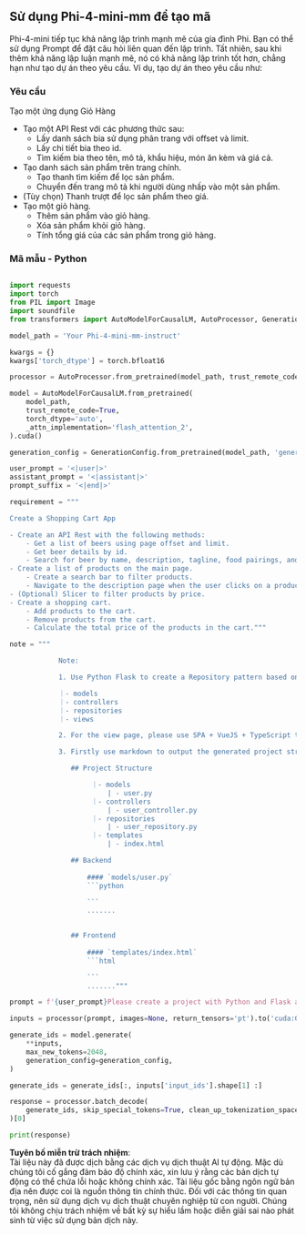 ## **Sử dụng Phi-4-mini-mm để tạo mã**

Phi-4-mini tiếp tục khả năng lập trình mạnh mẽ của gia đình Phi. Bạn có thể sử dụng Prompt để đặt câu hỏi liên quan đến lập trình. Tất nhiên, sau khi thêm khả năng lập luận mạnh mẽ, nó có khả năng lập trình tốt hơn, chẳng hạn như tạo dự án theo yêu cầu. Ví dụ, tạo dự án theo yêu cầu như:

### **Yêu cầu**

Tạo một ứng dụng Giỏ Hàng

- Tạo một API Rest với các phương thức sau:
    - Lấy danh sách bia sử dụng phân trang với offset và limit.
    - Lấy chi tiết bia theo id.
    - Tìm kiếm bia theo tên, mô tả, khẩu hiệu, món ăn kèm và giá cả.
- Tạo danh sách sản phẩm trên trang chính.
    - Tạo thanh tìm kiếm để lọc sản phẩm.
    - Chuyển đến trang mô tả khi người dùng nhấp vào một sản phẩm.
- (Tùy chọn) Thanh trượt để lọc sản phẩm theo giá.
- Tạo một giỏ hàng.
    - Thêm sản phẩm vào giỏ hàng.
    - Xóa sản phẩm khỏi giỏ hàng.
    - Tính tổng giá của các sản phẩm trong giỏ hàng.

### **Mã mẫu - Python**

```python

import requests
import torch
from PIL import Image
import soundfile
from transformers import AutoModelForCausalLM, AutoProcessor, GenerationConfig,pipeline,AutoTokenizer

model_path = 'Your Phi-4-mini-mm-instruct'

kwargs = {}
kwargs['torch_dtype'] = torch.bfloat16

processor = AutoProcessor.from_pretrained(model_path, trust_remote_code=True)

model = AutoModelForCausalLM.from_pretrained(
    model_path,
    trust_remote_code=True,
    torch_dtype='auto',
    _attn_implementation='flash_attention_2',
).cuda()

generation_config = GenerationConfig.from_pretrained(model_path, 'generation_config.json')

user_prompt = '<|user|>'
assistant_prompt = '<|assistant|>'
prompt_suffix = '<|end|>'

requirement = """

Create a Shopping Cart App

- Create an API Rest with the following methods:
    - Get a list of beers using page offset and limit.
    - Get beer details by id.
    - Search for beer by name, description, tagline, food pairings, and price.
- Create a list of products on the main page.
    - Create a search bar to filter products.
    - Navigate to the description page when the user clicks on a product.
- (Optional) Slicer to filter products by price.
- Create a shopping cart.
    - Add products to the cart.
    - Remove products from the cart.
    - Calculate the total price of the products in the cart."""

note = """ 

            Note:

            1. Use Python Flask to create a Repository pattern based on the following structure to generate the files

            ｜- models
            ｜- controllers
            ｜- repositories
            ｜- views

            2. For the view page, please use SPA + VueJS + TypeScript to build

            3. Firstly use markdown to output the generated project structure (including directories and files), and then generate the  file names and corresponding codes step by step, output like this 

               ## Project Structure

                    ｜- models
                        | - user.py
                    ｜- controllers
                        | - user_controller.py
                    ｜- repositories
                        | - user_repository.py
                    ｜- templates
                        | - index.html

               ## Backend
                 
                   #### `models/user.py`
                   ```python

                   ```
                   .......
               

               ## Frontend
                 
                   #### `templates/index.html`
                   ```html

                   ```
                   ......."""

prompt = f'{user_prompt}Please create a project with Python and Flask according to the following requirements：\n{requirement}{note}{prompt_suffix}{assistant_prompt}'

inputs = processor(prompt, images=None, return_tensors='pt').to('cuda:0')

generate_ids = model.generate(
    **inputs,
    max_new_tokens=2048,
    generation_config=generation_config,
)

generate_ids = generate_ids[:, inputs['input_ids'].shape[1] :]

response = processor.batch_decode(
    generate_ids, skip_special_tokens=True, clean_up_tokenization_spaces=False
)[0]

print(response)

```

**Tuyên bố miễn trừ trách nhiệm**:  
Tài liệu này đã được dịch bằng các dịch vụ dịch thuật AI tự động. Mặc dù chúng tôi cố gắng đảm bảo độ chính xác, xin lưu ý rằng các bản dịch tự động có thể chứa lỗi hoặc không chính xác. Tài liệu gốc bằng ngôn ngữ bản địa nên được coi là nguồn thông tin chính thức. Đối với các thông tin quan trọng, nên sử dụng dịch vụ dịch thuật chuyên nghiệp từ con người. Chúng tôi không chịu trách nhiệm về bất kỳ sự hiểu lầm hoặc diễn giải sai nào phát sinh từ việc sử dụng bản dịch này.